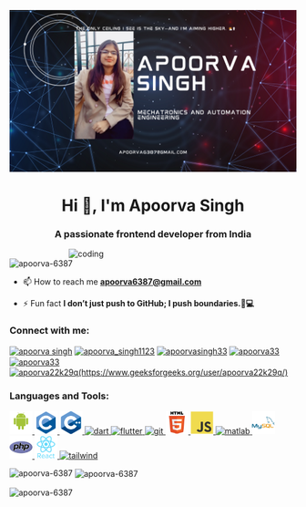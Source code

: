 ![logo](https://github.com/Apoorva-6387/Apoorva-6387/blob/main/apoorva%20banner.png)
<h1 align="center">Hi 👋, I'm Apoorva Singh</h1>
<h3 align="center">A passionate frontend developer from India</h3>
<img align="right" alt="coding"width="400"src="https://cdn.dribbble.com/users/1364029/screenshots/16093268/media/68e82a7fb4904614a9066d6b540c14b2.gif">

<p align="left"> <img src="https://komarev.com/ghpvc/?username=apoorva-6387&label=Profile%20views&color=0e75b6&style=flat" alt="apoorva-6387" /> </p>

- 📫 How to reach me **apoorva6387@gmail.com**

- ⚡ Fun fact **I don’t just push to GitHub; I push boundaries.🚀💻**

<h3 align="left">Connect with me:</h3>
<p align="left">
<a href="https://linkedin.com/in/apoorva singh" target="blank"><img align="center" src="https://raw.githubusercontent.com/rahuldkjain/github-profile-readme-generator/master/src/images/icons/Social/linked-in-alt.svg" alt="apoorva singh" height="30" width="40" /></a>
<a href="https://instagram.com/apoorva_singh1123" target="blank"><img align="center" src="https://raw.githubusercontent.com/rahuldkjain/github-profile-readme-generator/master/src/images/icons/Social/instagram.svg" alt="apoorva_singh1123" height="30" width="40" /></a>
<a href="https://www.codechef.com/users/apoorvasingh33" target="blank"><img align="center" src="https://cdn.jsdelivr.net/npm/simple-icons@3.1.0/icons/codechef.svg" alt="apoorvasingh33" height="30" width="40" /></a>
<a href="https://codeforces.com/profile/apoorva33" target="blank"><img align="center" src="https://raw.githubusercontent.com/rahuldkjain/github-profile-readme-generator/master/src/images/icons/Social/codeforces.svg" alt="apoorva33" height="30" width="40" /></a>
<a href="https://www.leetcode.com/apoorva33" target="blank"><img align="center" src="https://raw.githubusercontent.com/rahuldkjain/github-profile-readme-generator/master/src/images/icons/Social/leet-code.svg" alt="apoorva33" height="30" width="40" /></a>
<a href="https://auth.geeksforgeeks.org/user/apoorva22k29q(https://www.geeksforgeeks.org/user/apoorva22k29q/)" target="blank"><img align="center" src="https://raw.githubusercontent.com/rahuldkjain/github-profile-readme-generator/master/src/images/icons/Social/geeks-for-geeks.svg" alt="apoorva22k29q(https://www.geeksforgeeks.org/user/apoorva22k29q/)" height="30" width="40" /></a>
</p>

<h3 align="left">Languages and Tools:</h3>
<p align="left"> <a href="https://developer.android.com" target="_blank" rel="noreferrer"> <img src="https://raw.githubusercontent.com/devicons/devicon/master/icons/android/android-original-wordmark.svg" alt="android" width="40" height="40"/> </a> <a href="https://www.cprogramming.com/" target="_blank" rel="noreferrer"> <img src="https://raw.githubusercontent.com/devicons/devicon/master/icons/c/c-original.svg" alt="c" width="40" height="40"/> </a> <a href="https://www.w3schools.com/cpp/" target="_blank" rel="noreferrer"> <img src="https://raw.githubusercontent.com/devicons/devicon/master/icons/cplusplus/cplusplus-original.svg" alt="cplusplus" width="40" height="40"/> </a> <a href="https://dart.dev" target="_blank" rel="noreferrer"> <img src="https://www.vectorlogo.zone/logos/dartlang/dartlang-icon.svg" alt="dart" width="40" height="40"/> </a> <a href="https://flutter.dev" target="_blank" rel="noreferrer"> <img src="https://www.vectorlogo.zone/logos/flutterio/flutterio-icon.svg" alt="flutter" width="40" height="40"/> </a> <a href="https://git-scm.com/" target="_blank" rel="noreferrer"> <img src="https://www.vectorlogo.zone/logos/git-scm/git-scm-icon.svg" alt="git" width="40" height="40"/> </a> <a href="https://www.w3.org/html/" target="_blank" rel="noreferrer"> <img src="https://raw.githubusercontent.com/devicons/devicon/master/icons/html5/html5-original-wordmark.svg" alt="html5" width="40" height="40"/> </a> <a href="https://developer.mozilla.org/en-US/docs/Web/JavaScript" target="_blank" rel="noreferrer"> <img src="https://raw.githubusercontent.com/devicons/devicon/master/icons/javascript/javascript-original.svg" alt="javascript" width="40" height="40"/> </a> <a href="https://www.mathworks.com/" target="_blank" rel="noreferrer"> <img src="https://upload.wikimedia.org/wikipedia/commons/2/21/Matlab_Logo.png" alt="matlab" width="40" height="40"/> </a> <a href="https://www.mysql.com/" target="_blank" rel="noreferrer"> <img src="https://raw.githubusercontent.com/devicons/devicon/master/icons/mysql/mysql-original-wordmark.svg" alt="mysql" width="40" height="40"/> </a> <a href="https://www.php.net" target="_blank" rel="noreferrer"> <img src="https://raw.githubusercontent.com/devicons/devicon/master/icons/php/php-original.svg" alt="php" width="40" height="40"/> </a> <a href="https://reactjs.org/" target="_blank" rel="noreferrer"> <img src="https://raw.githubusercontent.com/devicons/devicon/master/icons/react/react-original-wordmark.svg" alt="react" width="40" height="40"/> </a> <a href="https://tailwindcss.com/" target="_blank" rel="noreferrer"> <img src="https://www.vectorlogo.zone/logos/tailwindcss/tailwindcss-icon.svg" alt="tailwind" width="40" height="40"/> </a> </p>

<p><img align="left" src="https://github-readme-stats.vercel.app/api/top-langs?username=apoorva-6387&show_icons=true&locale=en&layout=compact" alt="apoorva-6387" /></p>

<p>&nbsp;<img align="center" src="https://github-readme-stats.vercel.app/api?username=apoorva-6387&show_icons=true&locale=en" alt="apoorva-6387" /></p>

<p><img align="center" src="https://github-readme-streak-stats.herokuapp.com/?user=apoorva-6387&" alt="apoorva-6387" /></p>
